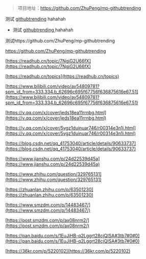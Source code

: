 > 项目地址：https://github.com/ZhuPeng/mp-githubtrending

测试 [githubtrending](https://github.com/ZhuPeng/mp-githubtrending) hahahah

* 测试 [githubtrending ](https://github.com/ZhuPeng/mp-githubtrending)hahahah

测试https://github.com/ZhuPeng/mp-githubtrending

https://github.com/ZhuPeng/mp-githubtrending



[https://readhub.cn/topic/7NgjG2U66fX](https://readhub.cn/topic/7NgjG2U66fX)

[https://readhub.cn/topics](https://readhub.cn/topics)

[https://www.bilibili.com/video/av54809781?spm_id_from=333.334.b_62696c695f67756f636875616e67.51](https://www.bilibili.com/video/av54809781?spm_id_from=333.334.b_62696c695f67756f636875616e67.51)

[https://v.qq.com/x/cover/jeds18ea11rrnbg.html](https://v.qq.com/x/cover/jeds18ea11rrnbg.html)

[https://v.qq.com/x/cover/5vgz1duinuar746/r00314e3n1i.html](https://v.qq.com/x/cover/5vgz1duinuar746/r00314e3n1i.html)

[https://blog.csdn.net/qq_41753040/article/details/90633737](https://blog.csdn.net/qq_41753040/article/details/90633737)

[https://www.jianshu.com/p/24d22539d45a](https://www.jianshu.com/p/24d22539d45a)

[https://www.zhihu.com/question/329765131](https://www.zhihu.com/question/329765131)

[https://zhuanlan.zhihu.com/p/63501230](https://zhuanlan.zhihu.com/p/63501230)

[https://www.smzdm.com/p/14483467/](https://www.smzdm.com/p/14483467/)

[https://post.smzdm.com/p/ax08nrm2/](https://post.smzdm.com/p/ax08nrm2/)

[https://pan.baidu.com/s/1EuJiHB-q2Lggrt28cjQISA#3tb7#0#0](https://pan.baidu.com/s/1EuJiHB-q2Lggrt28cjQISA#3tb7#0#0)

[https://36kr.com/p/5220102](https://36kr.com/p/5220102)